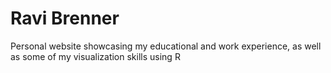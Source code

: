 # Ravi Brenner

Personal website showcasing my educational and work experience, as well as some of my visualization skills using R
